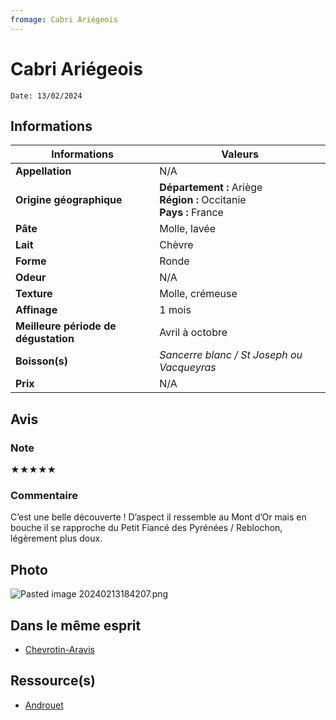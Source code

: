 ```yaml
---
fromage: Cabri Ariégeois
---
```

# Cabri Ariégeois
```
Date: 13/02/2024
```
## Informations

| Informations | Valeurs |
| ---- | ---- |
| **Appellation** | N/A |
| **Origine géographique** | **Département :** Ariège<br>**Région :** Occitanie<br>**Pays :** France  |
| **Pâte** | Molle, lavée |
| **Lait** | Chèvre |
| **Forme** | Ronde |
| **Odeur** | N/A |
| **Texture** | Molle, crémeuse |
| **Affinage** | 1 mois |
| **Meilleure période de dégustation** | Avril à octobre |
| **Boisson(s)** | *Sancerre blanc / St Joseph ou Vacqueyras* |
| **Prix** | N/A |

## Avis
### Note
★★★★★
### Commentaire
C’est une belle découverte ! D’aspect il ressemble au Mont d’Or mais en bouche il se rapproche du Petit Fiancé des Pyrénées / Reblochon, légèrement plus doux.

## Photo
![Pasted image 20240213184207.png](./M%C3%A9dias/Pasted%20image%2020240213184207.png)

## Dans le même esprit
* [Chevrotin-Aravis](./Chevrotin-Aravis.md)

## Ressource(s)
* [Androuet](http://androuet.com/Cabri-Ariégeois-32.html)